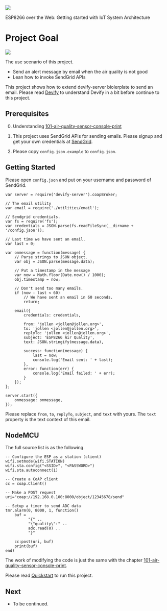 ![](http://res.cloudinary.com/jollen/image/upload/h_110/v1455862763/devify-logo_rh63vl.png)

ESP8266 over the Web: Getting started with IoT System Architecture

# Project Goal

![](https://cloud.githubusercontent.com/assets/1126021/13699804/b9498212-e7b7-11e5-99e3-734ac6bf91da.png)

The use scenario of this project.

* Send an alert message by email when the air quality is not good
* Lean how to invoke SendGrid APIs

This project shows how to extend devify-server biolerplate to send an email. Please read [Devify](https://github.com/DevifyPlatform/devify-server/blob/master/README.md) to understand Devify in a bit before continue to this project.

## Prerequisites

0. Understanding [101-air-quality-sensor-console-print](../101-air-quality-sensor-console-print)

1. This project uses SendGrid APIs for sending emails. Please signup and get your own credentials at [SendGrid](https://sendgrid.com/).

2. Please copy ```config.json.example``` to ```config.json```.

## Getting Started

Please open ```config.json``` and put on your username and password of SendGrid.

```
var server = require('devify-server').coapBroker;

// The email utility
var email = require('./utilities/email');

// Sendgrid credentials.
var fs = require('fs');
var credentials = JSON.parse(fs.readFileSync(__dirname + '/config.json'));

// Last time we have sent an email.
var last = 0;
        
var onmessage = function(message) {
    // Parse strings to JSON object.
    var obj = JSON.parse(message.data);

    // Put a timestamp in the message
    var now = Math.floor(Date.now() / 1000); 
    obj.timestamp = now;

    // Don't send too many emails.
    if (now - last < 60)
    	// We have sent an email in 60 seconds.
    	return;

	email({
		credentials: credentials,

	    from: 'jollen <jollen@jollen.org>',
	    to: 'jollen <jollen@jollen.org>',
	    replyTo: 'jollen <jollen@jollen.org>',
	    subject: 'ESP8266 Air Quality',
	    text: JSON.stringify(message.data),

	    success: function(message) {
	    	last = now;
	        console.log('Email sent: ' + last);
	    },
	    error: function(err) {
	        console.log('Email failed: ' + err);
	    }
	});
};

server.start({
    onmessage: onmessage,
});

```

Please replace ```from```, ```to```, ```replyTo```, ```subject```, and ```text``` with yours. The ```text``` property is the text context of this email.

## NodeMCU

The full source list is as the following.

```
-- Configure the ESP as a station (client)
wifi.setmode(wifi.STATION)  
wifi.sta.config("<SSID>", "<PASSWORD>")  
wifi.sta.autoconnect(1)

-- Create a CoAP client
cc = coap.Client()

-- Make a POST request
uri="coap://192.168.0.100:8000/object/12345678/send"

-- Setup a timer to send ADC data
tmr.alarm(0, 8000, 1, function() 
    buf = 
          "{" ..
          "\"quality\":" ..
          adc.read(0) ..
          "}"
    
    cc:post(uri, buf)
    print(buf)
end)
```

The work of modifying the code is just the same with the chapter [101-air-quality-sensor-console-print](../101-air-quality-sensor-console-print).

Please read [Quickstart](101-air-quality-sensor-console-print#quickstart) to run this project.

## Next

* To be continued.
